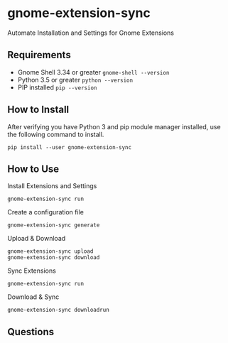 # gnome-extension-sync
Automate Installation and Settings for Gnome Extensions

## Requirements

* Gnome Shell 3.34 or greater ```gnome-shell --version```
* Python 3.5 or greater ```python --version```
* PIP installed ```pip --version```

## How to Install

After verifying you have Python 3 and pip module manager installed, use the following command to install.
```
pip install --user gnome-extension-sync
```

## How to Use

Install Extensions and Settings
```
gnome-extension-sync run
```


Create a configuration file
```
gnome-extension-sync generate
```

Upload & Download
```
gnome-extension-sync upload
gnome-extension-sync download
```


Sync Extensions
```
gnome-extension-sync run
```

Download & Sync
```
gnome-extension-sync downloadrun
```


## Questions
